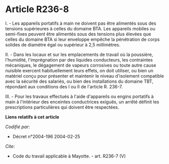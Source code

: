 # Article R236-8

I. - Les appareils portatifs à main ne doivent pas être alimentés sous des tensions supérieures à celles du domaine BTA. Les
appareils mobiles ou semi-fixes peuvent être alimentés sous des tensions plus élevées que celles du domaine BTA si leur
enveloppe empêche la pénétration de corps solides de diamètre égal ou supérieur à 2,5 millimètres.

II. - Dans les locaux et sur les emplacements de travail où la poussière, l'humidité, l'imprégnation par des liquides
conducteurs, les contraintes mécaniques, le dégagement de vapeurs corrosives ou toute autre cause nuisible exercent
habituellement leurs effets, on doit utiliser, ou bien un matériel conçu pour présenter et maintenir le niveau d'isolement
compatible avec la sécurité des salariés, ou bien des installations du domaine TBT, répondant aux conditions des I ou II de
l'article R. 236-7.

III. - Pour les travaux effectués à l'aide d'appareils ou engins portatifs à main à l'intérieur des enceintes conductrices
exiguës, un arrêté définit les prescriptions particulières qui doivent être respectées.

**Liens relatifs à cet article**

_Codifié par_:

  - Décret n°2004-196 2004-02-25

_Cite_:

  - Code du travail applicable à Mayotte. - art. R236-7 (V)
